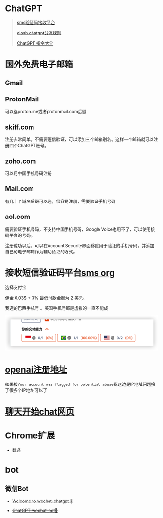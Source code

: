 # ChatGPT

> [sms验证码接收平台](https://sms-activate.org/)
>
> [clash chatgpt分流规则](https://github.com/Thor-jelly/ProxyRule/blob/master/clash/chatgpt.list)
>
> [ChatGPT 指令大全](https://www.explainthis.io/zh-hans/chatgpt)



# 国外免费电子邮箱

## Gmail

## ProtonMail

可以选proton.me或者protonmail.com后缀

## skiff.com

注册非常简单，不需要短信验证，可以添加三个邮箱别名。这样一个邮箱就可以注册四个ChatGPT账号。

## zoho.com

可以用中国手机号码注册

## Mail.com

有几十个域名后缀可以选，很容易注册，需要验证手机号码

## aol.com

需要验证手机号码，不支持中国手机号码，Google Voice也用不了，可以使用接码平台的号码。

注册成功以后，可以在Account Security界面移除用于验证的手机号码，并添加自己的电子邮箱作为辅助验证的方式。

# 接收短信验证码平台[sms org](https://sms-activate.org/)

选择支付宝

佣金 0.03$ + 3% 最低付款金额为 2 美元。

我选的巴西手机号 。美国手机号都是虚拟的一直不能成

![sms购买记录](https://github.com/Thor-jelly/ChatGPTDoc/blob/main/sms_activate.png)

# [openai注册地址](https://beta.openai.com/signup)

如果报`Your account was flagged for potential abuse`我这边是IP地址问题换了很多个IP地址可以了

# [聊天开始chat网页](https://chat.openai.com/)



# Chrome扩展

- [翻译](https://github.com/openai-translator/openai-translator/blob/main/README-CN.md)

# bot

## 微信Bot

- [Welcome to wechat-chatgpt 👋](https://github.com/fuergaosi233/wechat-chatgpt/blob/main/README_ZH.md)

- ~~[ChatGPT-wechat-bot🤖](https://github.com/AutumnWhj/ChatGPT-wechat-bot)~~

